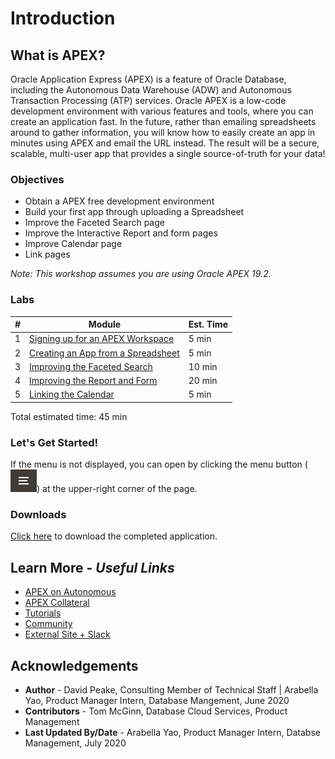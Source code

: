 # Introduction

## **What is APEX?**
Oracle Application Express (APEX) is a feature of Oracle Database, including the Autonomous Data Warehouse (ADW) and Autonomous Transaction Processing (ATP) services. Oracle APEX is a low-code development environment with various features and tools, where you can create an application fast. In the future, rather than emailing spreadsheets around to gather information, you will know how to easily create an app in minutes using APEX and email the URL instead. The result will be a secure, scalable, multi-user app that provides a single source-of-truth for your data!

### Objectives

* Obtain a APEX free development environment
* Build your first app through uploading a Spreadsheet
* Improve the Faceted Search page
* Improve the Interactive Report and form pages
* Improve Calendar page
* Link pages

*Note: This workshop assumes you are using Oracle APEX 19.2.*

### Labs

| # | Module | Est. Time |
| --- | --- | --- |
| 1 | [Signing up for an APEX Workspace](?lab=lab-1-sign-up-for-apex-workspace) | 5 min |
| 2 | [Creating an App from a Spreadsheet](?lab=lab-2-create-app-spreadsheet) | 5 min |
| 3 | [Improving the Faceted Search](?lab=lab-3-improve-faceted-search) | 10 min |
| 4 | [Improving the Report and Form](?lab=lab-4-improve-report-form) | 20 min |
| 5 | [Linking the Calendar](?lab=lab-5-link-calendar) | 5 min |

Total estimated time: 45 min

### **Let's Get Started!**

If the menu is not displayed, you can open by clicking the menu button (![Menu icon](./images/menu-button.png)) at the upper-right corner of the page.

### Downloads

[Click here](files/spreadsheet-app.sql) to download the completed application.

## Learn More - *Useful Links*

- [APEX on Autonomous](https://apex.oracle.com/autonomous)
- [APEX Collateral](https://apex.oracle.com)
- [Tutorials](https://apex.oracle.com/en/learn/tutorials)
- [Community](https://apex.oracle.com/community)
- [External Site + Slack](http://apex.world)

## **Acknowledgements**

 - **Author** -  David Peake, Consulting Member of Technical Staff | Arabella Yao, Product Manager Intern, Database Mangement, June 2020
 - **Contributors** - Tom McGinn, Database Cloud Services, Product Management
 - **Last Updated By/Date** - Arabella Yao, Product Manager Intern, Databse Management, July 2020

